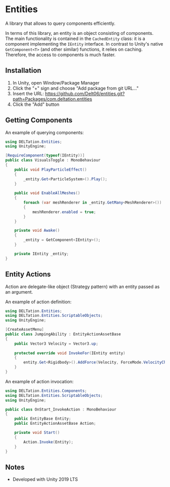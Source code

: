 ﻿# Entities

A library that allows to query components efficiently.

In terms of this library, an entity is an object consisting of components.  
The main functionality is contained in the `CachedEntity` class: it is a component implementing the `IEntity` interface. In contrast to Unity's native `GetComponent<T>` (and other similar) functions, it relies on caching. Therefore, the access to components is much faster.

## Installation

1. In Unity, open Window/Package Manager
2. Click the "+" sign and choose "Add package from git URL..."
3. Insert the URL: https://github.com/Delt06/entities.git?path=Packages/com.deltation.entities
4. Click the "Add" button

## Getting Components

An example of querying components:
```c#
using DELTation.Entities;
using UnityEngine;

[RequireComponent(typeof(IEntity))]
public class VisualsToggle : MonoBehaviour
{
	public void PlayParticleEffect()
	{
		_entity.Get<ParticleSystem>().Play();
	}
	
	public void EnableAllMeshes()
	{
		foreach (var meshRenderer in _entity.GetMany<MeshRenderer>())
		{
			meshRenderer.enabled = true;
		}
	}

	private void Awake()
	{
		_entity = GetComponent<IEntity>();
	}

	private IEntity _entity;
}
```


## Entity Actions

Action are delegate-like object (Strategy pattern) with an entity passed as an argument.

An example of action definition:
```c#
using DELTation.Entities;
using DELTation.Entities.ScriptableObjects;
using UnityEngine;

[CreateAssetMenu]
public class JumpingAbility : EntityActionAssetBase
{
	public Vector3 Velocity = Vector3.up;
	
	protected override void InvokeFor(IEntity entity)
	{
		entity.Get<Rigidbody>().AddForce(Velocity, ForceMode.VelocityChange);
	}
}
```

An example of action invocation:
```c#
using DELTation.Entities.Components;
using DELTation.Entities.ScriptableObjects;
using UnityEngine;

public class OnStart_InvokeAction : MonoBehaviour
{
	public EntityBase Entity;
	public EntityActionAssetBase Action;

	private void Start()
	{
		Action.Invoke(Entity);
	}
}
``` 

## Notes
- Developed with Unity 2019 LTS